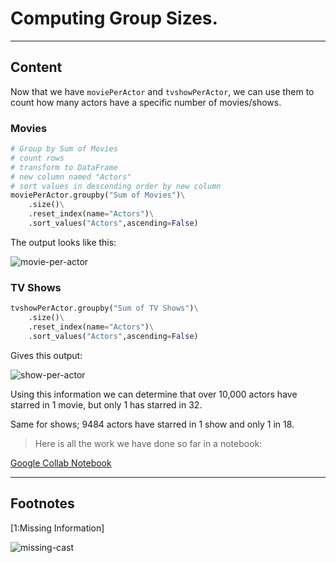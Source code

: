 ﻿---
author: Stefan-Stojanovic

type: normal

category: how to

---

# Computing Group Sizes.

---
## Content

Now that we have `moviePerActor` and `tvshowPerActor`, we can use them to count how many actors have a specific number of movies/shows.

### Movies
```py
# Group by Sum of Movies
# count rows
# transform to DataFrame
# new column named "Actors"
# sort values in descending order by new column
moviePerActor.groupby("Sum of Movies")\
    .size()\
    .reset_index(name="Actors")\
    .sort_values("Actors",ascending=False)
```

The output looks like this:

![movie-per-actor](https://img.enkipro.com/715b109ee5c3549bf2ab8104509f6031.png)

### TV Shows

```py
tvshowPerActor.groupby("Sum of TV Shows")\
    .size()\
    .reset_index(name="Actors")\
    .sort_values("Actors",ascending=False)
```
Gives this output:

![show-per-actor](https://img.enkipro.com/69d1e2673e1b43ea2cf95ffb52b11fb8.png)

Using this information we can determine that over 10,000 actors have starred in 1 movie, but only 1 has starred in 32.

Same for shows; 9484 actors have starred in 1 show and only 1 in 18.

> Here is all the work we have done so far in a notebook:

[Google Collab Notebook](https://colab.research.google.com/drive/14jMcJjW5iu6vf2_oQDPEm3oi5jzWuPOj?usp=sharing)

---
## Footnotes
[1:Missing Information]

![missing-cast](https://img.enkipro.com/b382ceeb3ea3513cf9f1874b7a7e7354.png)